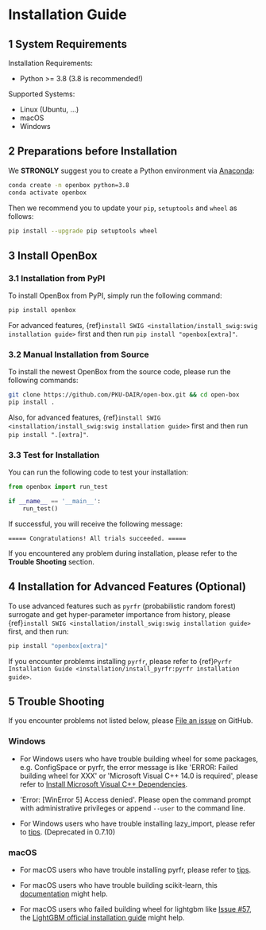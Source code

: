 # Installation Guide

## 1 System Requirements

Installation Requirements:
+ Python >= 3.8 (3.8 is recommended!)

Supported Systems:
+ Linux (Ubuntu, ...)
+ macOS
+ Windows

## 2 Preparations before Installation

We **STRONGLY** suggest you to create a Python environment via 
[Anaconda](https://www.anaconda.com/products/individual#Downloads):
```bash
conda create -n openbox python=3.8
conda activate openbox
```

Then we recommend you to update your `pip`, `setuptools` and `wheel` as follows:
```bash
pip install --upgrade pip setuptools wheel
```

## 3 Install OpenBox

### 3.1 Installation from PyPI

To install OpenBox from PyPI, simply run the following command:

```bash
pip install openbox
```

For advanced features, {ref}`install SWIG <installation/install_swig:swig installation guide>`
first and then run `pip install "openbox[extra]"`. 

### 3.2 Manual Installation from Source

To install the newest OpenBox from the source code, please run the following commands:
```bash
git clone https://github.com/PKU-DAIR/open-box.git && cd open-box
pip install .
```

Also, for advanced features, {ref}`install SWIG <installation/install_swig:swig installation guide>`
first and then run `pip install ".[extra]"`.

### 3.3 Test for Installation

You can run the following code to test your installation:

```python
from openbox import run_test

if __name__ == '__main__':
    run_test()
```

If successful, you will receive the following message:

```
===== Congratulations! All trials succeeded. =====
```

If you encountered any problem during installation, please refer to the **Trouble Shooting** section.

## 4 Installation for Advanced Features (Optional)

To use advanced features such as `pyrfr` (probabilistic random forest) surrogate and get hyper-parameter 
importance from history, please {ref}`install SWIG <installation/install_swig:swig installation guide>` 
first, and then run:
```bash
pip install "openbox[extra]"
```

If you encounter problems installing `pyrfr`, please refer to 
{ref}`Pyrfr Installation Guide <installation/install_pyrfr:pyrfr installation guide>`.

## 5 Trouble Shooting

If you encounter problems not listed below, please 
[File an issue](https://github.com/PKU-DAIR/open-box/issues) on GitHub.

### Windows

+ For Windows users who have trouble building wheel for some packages, e.g. ConfigSpace or pyrfr, 
  the error message is like 'ERROR: Failed building wheel for XXX' or 'Microsoft Visual C++ 14.0 is required', 
  please refer to [Install Microsoft Visual C++ Dependencies](./install_microsoft_vc.md).

+ 'Error: \[WinError 5\] Access denied'. Please open the command prompt with administrative privileges or 
  append `--user` to the command line.

+ For Windows users who have trouble installing lazy_import, please refer to 
  [tips](./install-lazy_import-on-windows.md). (Deprecated in 0.7.10)

### macOS

+ For macOS users who have trouble installing pyrfr, please refer to [tips](./install-pyrfr-on-macos.md).

+ For macOS users who have trouble building scikit-learn, this [documentation](./openmp_macos.md) might help. 

+ For macOS users who failed building wheel for lightgbm like [Issue #57](
  https://github.com/PKU-DAIR/open-box/issues/57), the [LightGBM official installation guide](
  https://lightgbm.readthedocs.io/en/latest/Installation-Guide.html#macos) might help. 
